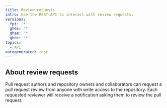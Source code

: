 ```yaml
---
title: Review requests
intro: Use the REST API to interact with review requests.
versions:
  fpt: '*'
  ghes: '*'
  ghae: '*'
  ghec: '*'
topics:
  - API
autogenerated: rest
---
```


## About review requests

Pull request authors and repository owners and collaborators can request a pull request review from anyone with write access to the repository. Each requested reviewer will receive a notification asking them to review the pull request.


<!-- Content after this section is automatically generated -->
